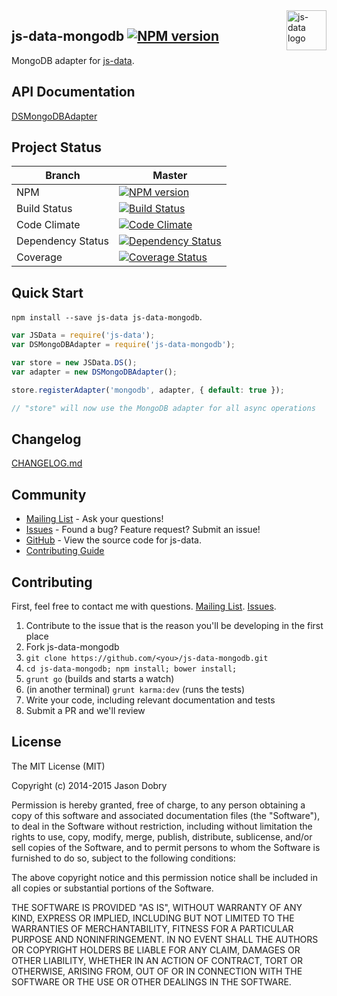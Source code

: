 <img src="https://raw.githubusercontent.com/js-data/js-data/master/js-data.png" alt="js-data logo" title="js-data" align="right" width="64" height="64" />

## js-data-mongodb [![NPM version](https://badge.fury.io/js/js-data-mongodb.png)](http://badge.fury.io/js/js-data-mongodb)

MongoDB adapter for [js-data](http://www.js-data.io/).

## API Documentation
[DSMongoDBAdapter](http://www.js-data.io/docs/dsmongodbadapter)

## Project Status

| Branch | Master |
| ------ | ------ |
| NPM | [![NPM version](https://badge.fury.io/js/js-data-mongodb.png)](http://badge.fury.io/js/js-data-mongodb) |
| Build Status | [![Build Status](https://travis-ci.org/js-data/js-data-mongodb.png?branch=master)](https://travis-ci.org/js-data/js-data-mongodb) |
| Code Climate | [![Code Climate](https://codeclimate.com/github/js-data/js-data-mongodb.png)](https://codeclimate.com/github/js-data/js-data-mongodb) |
| Dependency Status | [![Dependency Status](https://gemnasium.com/js-data/js-data-mongodb.png)](https://gemnasium.com/js-data/js-data-mongodb) |
| Coverage | [![Coverage Status](https://coveralls.io/repos/js-data/js-data-mongodb/badge.png?branch=master)](https://coveralls.io/r/js-data/js-data-mongodb?branch=master) |

## Quick Start
`npm install --save js-data js-data-mongodb`.

```js
var JSData = require('js-data');
var DSMongoDBAdapter = require('js-data-mongodb');

var store = new JSData.DS();
var adapter = new DSMongoDBAdapter();

store.registerAdapter('mongodb', adapter, { default: true });

// "store" will now use the MongoDB adapter for all async operations
```

## Changelog
[CHANGELOG.md](https://github.com/js-data/js-data-mongodb/blob/master/CHANGELOG.md)

## Community
- [Mailing List](https://groups.io/org/groupsio/jsdata) - Ask your questions!
- [Issues](https://github.com/js-data/js-data-mongodb/issues) - Found a bug? Feature request? Submit an issue!
- [GitHub](https://github.com/js-data/js-data-mongodb) - View the source code for js-data.
- [Contributing Guide](https://github.com/js-data/js-data-mongodb/blob/master/CONTRIBUTING.md)

## Contributing

First, feel free to contact me with questions. [Mailing List](https://groups.io/org/groupsio/jsdata). [Issues](https://github.com/js-data/js-data-mongodb/issues).

1. Contribute to the issue that is the reason you'll be developing in the first place
1. Fork js-data-mongodb
1. `git clone https://github.com/<you>/js-data-mongodb.git`
1. `cd js-data-mongodb; npm install; bower install;`
1. `grunt go` (builds and starts a watch)
1. (in another terminal) `grunt karma:dev` (runs the tests)
1. Write your code, including relevant documentation and tests
1. Submit a PR and we'll review

## License

The MIT License (MIT)

Copyright (c) 2014-2015 Jason Dobry

Permission is hereby granted, free of charge, to any person obtaining a copy
of this software and associated documentation files (the "Software"), to deal
in the Software without restriction, including without limitation the rights
to use, copy, modify, merge, publish, distribute, sublicense, and/or sell
copies of the Software, and to permit persons to whom the Software is
furnished to do so, subject to the following conditions:

The above copyright notice and this permission notice shall be included in all
copies or substantial portions of the Software.

THE SOFTWARE IS PROVIDED "AS IS", WITHOUT WARRANTY OF ANY KIND, EXPRESS OR
IMPLIED, INCLUDING BUT NOT LIMITED TO THE WARRANTIES OF MERCHANTABILITY,
FITNESS FOR A PARTICULAR PURPOSE AND NONINFRINGEMENT. IN NO EVENT SHALL THE
AUTHORS OR COPYRIGHT HOLDERS BE LIABLE FOR ANY CLAIM, DAMAGES OR OTHER
LIABILITY, WHETHER IN AN ACTION OF CONTRACT, TORT OR OTHERWISE, ARISING FROM,
OUT OF OR IN CONNECTION WITH THE SOFTWARE OR THE USE OR OTHER DEALINGS IN THE
SOFTWARE.
